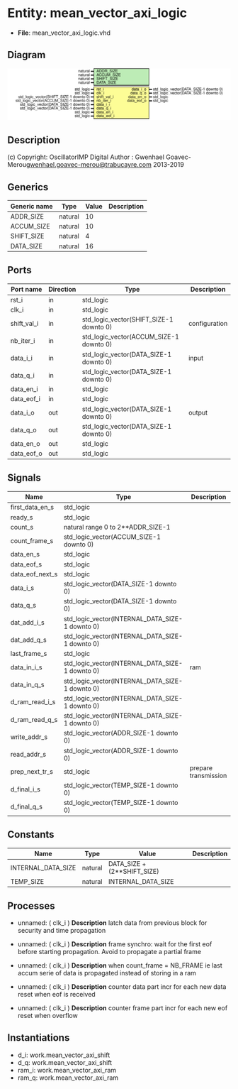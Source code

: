# Entity: mean_vector_axi_logic

- **File**: mean_vector_axi_logic.vhd
## Diagram

![Diagram](mean_vector_axi_logic.svg "Diagram")
## Description

(c) Copyright: OscillatorIMP Digital
Author : Gwenhael Goavec-Merou<gwenhael.goavec-merou@trabucayre.com>
2013-2019
## Generics

| Generic name | Type    | Value | Description |
| ------------ | ------- | ----- | ----------- |
| ADDR_SIZE    | natural | 10    |             |
| ACCUM_SIZE   | natural | 10    |             |
| SHIFT_SIZE   | natural | 4     |             |
| DATA_SIZE    | natural | 16    |             |
## Ports

| Port name   | Direction | Type                                    | Description   |
| ----------- | --------- | --------------------------------------- | ------------- |
| rst_i       | in        | std_logic                               |               |
| clk_i       | in        | std_logic                               |               |
| shift_val_i | in        | std_logic_vector(SHIFT_SIZE-1 downto 0) | configuration |
| nb_iter_i   | in        | std_logic_vector(ACCUM_SIZE-1 downto 0) |               |
| data_i_i    | in        | std_logic_vector(DATA_SIZE-1 downto 0)  | input         |
| data_q_i    | in        | std_logic_vector(DATA_SIZE-1 downto 0)  |               |
| data_en_i   | in        | std_logic                               |               |
| data_eof_i  | in        | std_logic                               |               |
| data_i_o    | out       | std_logic_vector(DATA_SIZE-1 downto 0)  | output        |
| data_q_o    | out       | std_logic_vector(DATA_SIZE-1 downto 0)  |               |
| data_en_o   | out       | std_logic                               |               |
| data_eof_o  | out       | std_logic                               |               |
## Signals

| Name             | Type                                            | Description          |
| ---------------- | ----------------------------------------------- | -------------------- |
| first_data_en_s  | std_logic                                       |                      |
| ready_s          | std_logic                                       |                      |
| count_s          | natural range 0 to 2**ADDR_SIZE-1               |                      |
| count_frame_s    | std_logic_vector(ACCUM_SIZE-1 downto 0)         |                      |
| data_en_s        | std_logic                                       |                      |
| data_eof_s       | std_logic                                       |                      |
|  data_eof_next_s | std_logic                                       |                      |
| data_i_s         | std_logic_vector(DATA_SIZE-1 downto 0)          |                      |
|  data_q_s        | std_logic_vector(DATA_SIZE-1 downto 0)          |                      |
| dat_add_i_s      | std_logic_vector(INTERNAL_DATA_SIZE-1 downto 0) |                      |
| dat_add_q_s      | std_logic_vector(INTERNAL_DATA_SIZE-1 downto 0) |                      |
| last_frame_s     | std_logic                                       |                      |
| data_in_i_s      | std_logic_vector(INTERNAL_DATA_SIZE-1 downto 0) | ram                  |
| data_in_q_s      | std_logic_vector(INTERNAL_DATA_SIZE-1 downto 0) |                      |
| d_ram_read_i_s   | std_logic_vector(INTERNAL_DATA_SIZE-1 downto 0) |                      |
| d_ram_read_q_s   | std_logic_vector(INTERNAL_DATA_SIZE-1 downto 0) |                      |
| write_addr_s     | std_logic_vector(ADDR_SIZE-1 downto 0)          |                      |
| read_addr_s      | std_logic_vector(ADDR_SIZE-1 downto 0)          |                      |
| prep_next_tr_s   | std_logic                                       | prepare transmission |
| d_final_i_s      | std_logic_vector(TEMP_SIZE-1 downto 0)          |                      |
| d_final_q_s      | std_logic_vector(TEMP_SIZE-1 downto 0)          |                      |
## Constants

| Name               | Type    | Value                        | Description |
| ------------------ | ------- | ---------------------------- | ----------- |
| INTERNAL_DATA_SIZE | natural |  DATA_SIZE + (2**SHIFT_SIZE) |             |
| TEMP_SIZE          | natural |  INTERNAL_DATA_SIZE          |             |
## Processes
- unnamed: ( clk_i )
**Description**
latch data from previous block
for security and time propagation

- unnamed: ( clk_i )
**Description**
frame synchro:
wait for the first eof before starting
propagation.
Avoid to propagate a partial frame

- unnamed: ( clk_i )
**Description**
when count_frame = NB_FRAME 
ie last accum
serie of data is propagated instead of
storing in a ram

- unnamed: ( clk_i )
**Description**
counter data part
incr for each new data
reset when eof is received

- unnamed: ( clk_i )
**Description**
counter frame part
incr for each new eof
reset when overflow

## Instantiations

- d_i: work.mean_vector_axi_shift
- d_q: work.mean_vector_axi_shift
- ram_i: work.mean_vector_axi_ram
- ram_q: work.mean_vector_axi_ram

